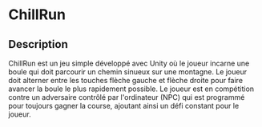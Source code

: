 # ChillRun

## Description

ChillRun est un jeu simple développé avec Unity où le joueur incarne une boule qui doit parcourir un chemin sinueux sur une montagne. Le joueur doit alterner entre les touches flèche gauche et flèche droite pour faire avancer la boule le plus rapidement possible. Le joueur est en compétition contre un adversaire contrôlé par l'ordinateur (NPC) qui est programmé pour toujours gagner la course, ajoutant ainsi un défi constant pour le joueur.
